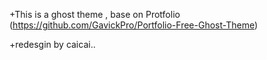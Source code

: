 +This is a ghost theme , base on Protfolio (https://github.com/GavickPro/Portfolio-Free-Ghost-Theme)

+redesgin by caicai..